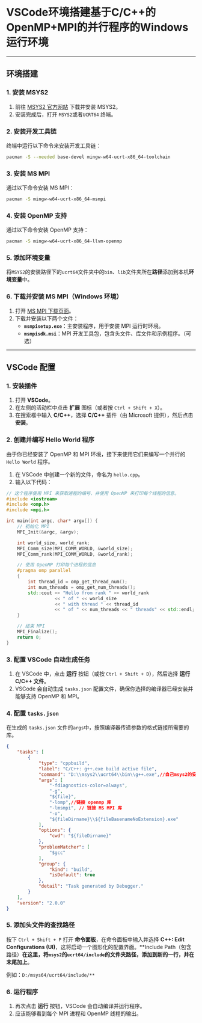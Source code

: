 # VSCode环境搭建基于C/C++的OpenMP+MPI的并行程序的Windows运行环境

------

## 环境搭建

### 1. 安装 MSYS2

1. 前往 [MSYS2 官方网站](https://www.msys2.org/) 下载并安装 MSYS2。
2. 安装完成后，打开 `MSYS2`或者`UCRT64` 终端。

### 2. 安装开发工具链

终端中运行以下命令来安装开发工具链：

```sh
pacman -S --needed base-devel mingw-w64-ucrt-x86_64-toolchain
```

### 3. 安装 MS MPI

通过以下命令安装 MS MPI：

```sh
pacman -S mingw-w64-ucrt-x86_64-msmpi
```

### 4. 安装 OpenMP 支持

通过以下命令安装 OpenMP 支持：

```sh
pacman -S mingw-w64-ucrt-x86_64-llvm-openmp
```

### 5. 添加环境变量

将`MSYS2`的安装路径下的`ucrt64`文件夹中的`bin`、`lib`文件夹所在**路径**添加到本机**环境变量**中。

### 6. 下载并安装 MS MPI（Windows 环境）

1. 打开 [MS MPI 下载页面](https://www.microsoft.com/en-US/download/details.aspx?id=57467)。
2. 下载并安装以下两个文件：
   - **`msmpisetup.exe`**：主安装程序，用于安装 MPI 运行时环境。
   - **`msmpisdk.msi`**：MPI 开发工具包，包含头文件、库文件和示例程序。（可选）

---

## VSCode 配置

### 1. 安装插件

1. 打开 **VSCode**。
2. 在左侧的活动栏中点击 **扩展** 图标（或者按 `Ctrl + Shift + X`）。
3. 在搜索框中输入 **C/C++**，选择 **C/C++** 插件（由 Microsoft 提供），然后点击 **安装**。

### 2. 创建并编写 Hello World 程序

由于你已经安装了 OpenMP 和 MPI 环境，接下来使用它们来编写一个并行的 `Hello World` 程序。

1. 在 VSCode 中创建一个新的文件，命名为 `hello.cpp`。
2. 输入以下代码：

```cpp
// 这个程序使用 MPI 来获取进程的编号，并使用 OpenMP 来打印每个线程的信息。
#include <iostream>
#include <omp.h>
#include <mpi.h>

int main(int argc, char* argv[]) {
    // 初始化 MPI
    MPI_Init(&argc, &argv);

    int world_size, world_rank;
    MPI_Comm_size(MPI_COMM_WORLD, &world_size);
    MPI_Comm_rank(MPI_COMM_WORLD, &world_rank);

    // 使用 OpenMP 打印每个进程的信息
    #pragma omp parallel
    {
        int thread_id = omp_get_thread_num();
        int num_threads = omp_get_num_threads();
        std::cout << "Hello from rank " << world_rank
                  << " of " << world_size
                  << " with thread " << thread_id
                  << " of " << num_threads << " threads" << std::endl;
    }

    // 结束 MPI
    MPI_Finalize();
    return 0;
}
```

### 3. 配置 VSCode 自动生成任务

1. 在 VSCode 中，点击 **运行** 按钮（或按 `Ctrl + Shift + D`），然后选择 **运行 C/C++ 文件**。
2. VSCode 会自动生成 `tasks.json` 配置文件，确保你选择的编译器已经安装并能够支持 OpenMP 和 MPI。

### 4. 配置 `tasks.json`

在生成的 `tasks.json` 文件的`args`中，按照编译器传递参数的格式链接所需要的库。

```json
{
    "tasks": [
        {
            "type": "cppbuild",
            "label": "C/C++: g++.exe build active file",
            "command": "D:\\msys2\\ucrt64\\bin\\g++.exe",//自己msys2的安装路径下编译器路径
            "args": [
                "-fdiagnostics-color=always",
                "-g",
                "${file}",
                "-lomp",//链接 openmp 库
                "-lmsmpi", // 链接 MS MPI 库
                "-o",
                "${fileDirname}\\${fileBasenameNoExtension}.exe"
            ],
            "options": {
                "cwd": "${fileDirname}"
            },
            "problemMatcher": [
                "$gcc"
            ],
            "group": {
                "kind": "build",
                "isDefault": true
            },
            "detail": "Task generated by Debugger."
        }
    ],
    "version": "2.0.0"
}
```

### 5. 添加头文件的查找路径

按下 `Ctrl + Shift + P` 打开 **命令面板**，在命令面板中输入并选择 **C++: Edit Configurations (UI)**，这将启动一个图形化的配置界面。**Include Path（包含路径）**在这里，将`msys2`的`ucrt64/include`的文件夹路径，添加到新的一行，并在末尾加上**。

例如：`D:/msys64/ucrt64/include/**`

### 6. 运行程序

1. 再次点击 **运行** 按钮，VSCode 会自动编译并运行程序。
2. 应该能够看到每个 MPI 进程和 OpenMP 线程的输出。